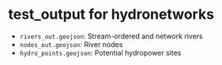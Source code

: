 # test_output for hydronetworks

- `rivers_out.geojson`: Stream-ordered and network rivers
- `nodes_out.geojson`: River nodes
- `hydro_points.geojson`: Potential hydropower sites
